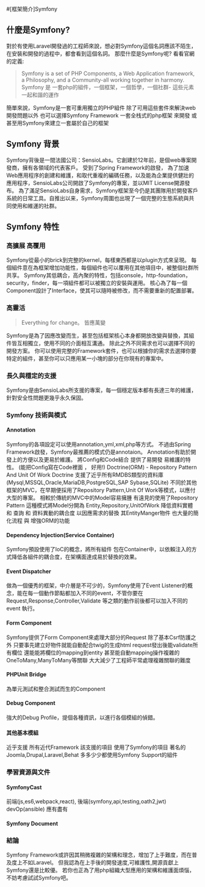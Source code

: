 #[框架簡介]Symfony

## 什麼是Symfony?
對於有使用Laravel開發過的工程師來說，想必對Symfony這個名詞應該不陌生，在安裝和開發的過程中，都會看到這個名詞。
那麼什麼是Symfony呢?
看看官網的定義:

> Symfony is a set of PHP Components, a Web Application framework, a Philosophy, and a Community-all working together in harmony.
> Symfony 是 一套php的組件，一個框架，一個哲學，一個社群- 這些元素一起和諧的運作

簡單來說，Symfony是一套可重用獨立的PHP組件
除了可用這些套件來解決web開發問題以外
也可以選擇Symfony Framework 一套全栈式的php框架 來開發
或甚至用Symfony來建立一套屬於自己的框架

## Symfony 背景

Symfony背後是一間法國公司：SensioLabs。它創建於12年前，是個web專案開發商，擁有各領域的代表客戶。
受到了Spring Framework的啟發， 為了加速Web應用程序的創建和維護，和取代重複的編碼任務，以及能為企業提供健壯的應用程序，SensioLabs公司開啟了Symfony的專案，並以MIT License開源發布。
為了滿足SensioLabs自身需求，Symfony框架至今仍是其團隊用於開發客戶系統的日常工具。自推出以来，Symfony周圍也出現了一個完整的生態系統與共同使用和維運的社群。

## Symfony 特性

### 高擴展 高覆用

Symfony從最小的brick到完整的kernel，每樣東西都是以plugin方式來呈現。
每個組件意在為框架增加功能性，每個組件也可以覆用在其他項目中，被整個社群所共享。
Symfony其低耦合，高內聚的特性，包括console，http-foundation，security，finder，每一項組件都可以被獨立的安裝與運用。
核心為了每一個Component設計了Interface，使其可以隨時被修改，而不需要重新的配置部署。

### 高靈活

> Everything for change。
> 皆應萬變

Symfony是為了因應改變而生，甚至包括框架核心本身都開放改變與替換，其組件皆互相獨立，使用不同的介面相互溝通。
除此之外不同需求也可以選擇不同的開發方案。
你可以使用完整的Framework套件，也可以根據你的需求去選擇你要特定的組件，甚至你可以只應用某一小塊的部分在你現有的專案中。

### 長久與穩定的支援

Symfony是由SensioLabs所支援的專案，每一個穩定版本都有長達三年的維護，針對安全性問題更幾乎永久保固。

### Symfony 技術與模式

#### Annotation

Symfony的各項設定可以使用annotation,yml,xml,php等方式。
不過由Spring Framework啟發，Symfony最推薦的模式仍是annotaion。
Annotation有助於開發上的方便以及更易於維護。
將Config和Code結合 提供了易開發 易維護的特性。
(能把Config寫在Code裡面 ， 好用!)
Doctrine(ORM) - Repository Pattern And Unit Of Work
Doctrine 支援了近乎所有RMDBS類型的資料庫(Mysql,MSSQL,Oracle,MariaDB,PostgreSQL,SAP Sybase,SQLite)
不同於其他框架的MVC，在早期便採用了Repository Pattern,Unit Of Work等模式，以應付大型的專案。
相較於傳統的MVC中的Model容易擁腫
有遠見的使用了Repository Pattern
這種模式將Model分開為 Entity,Repository,UnitOfWork
降低資料實體 和 查詢 和 資料異動的耦合度 以因應需求的替換
其EntityManger物件 也大量的簡化流程 與 增強ORM的功能

#### Dependency Injection(Service Container)

Symfony預設使用了IoC的概念，將所有組件 包在Container中，以依賴注入的方式降低各組件的耦合度，在架構面達成易於替換的效果。

#### Event Dispatcher

做為一個優秀的框架，中介層是不可少的，Symfony使用了Event Listener的概念，能在每一個動作節點都加入不同的event，不管你要在Request,Response,Controller,Validate 等之類的動作前後都可以加入不同的event 執行。

#### Form Component

Symfony提供了Form Component來處理大部分的Request
除了基本Csrf防護之外
只要事先建立好物件就能自動配合twig的生成html
request發出後能validate所有欄位
還能能將欄位的mapping到entity
甚至能自動mapping操作複雜的OneToMany,ManyToMany等關聯
大大減少了工程師平常處理複雜關聯的難度

#### PHPUnit Bridge

為單元測試和整合測試而生的Component

#### Debug Component

強大的Debug Profile，提個各種資訊，以進行各個模組的偵錯。

#### 其他基本模組

近乎支援 所有近代Framework 該支援的項目
使用了Symfony的項目
著名的Joomla,Drupal,Laravel,Behat
多多少少都使用Symfony Support的組件

### 學習資源與文件

#### SymfonyCast
前端(js,es6,webpack,react),
後端(symfony,api,testing,oath2,jwt)
devOp(ansible) 應有盡有

#### Symfony Document

### 結論

Symfony Framework或許因其稍微複雜的架構和理念，增加了上手難度，而在普及度上不如Laravel。
但我認為在上手後的開發速度,可維護性,開源貢獻上 Symfony還是比較優。
若你也正為了用php組織大型應用的架構和維護面煩惱，不妨考慮試試Symfony吧。